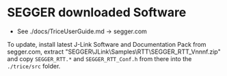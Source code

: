 # SEGGER downloaded Software

* See ./docs/TriceUserGuide.md -> segger.com

To update, install latest J-Link Software and Documentation Pack from segger.com, extract "SEGGER\JLink\Samples\RTT\SEGGER_RTT_Vnnnf.zip" and copy `SEGGER_RTT.*` and `SEGGER_RTT_Conf.h` from there into the `./trice/src` folder.

